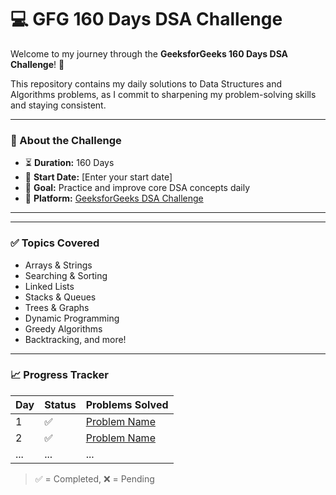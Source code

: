 # 💻 GFG 160 Days DSA Challenge

Welcome to my journey through the **GeeksforGeeks 160 Days DSA Challenge**! 🚀

This repository contains my daily solutions to Data Structures and Algorithms problems, as I commit to sharpening my problem-solving skills and staying consistent.

---

### 📌 About the Challenge

- ⏳ **Duration:** 160 Days
- 📅 **Start Date:** [Enter your start date]
- 🧠 **Goal:** Practice and improve core DSA concepts daily
- 📝 **Platform:** [GeeksforGeeks DSA Challenge](https://www.geeksforgeeks.org)

---

---

### ✅ Topics Covered

- Arrays & Strings
- Searching & Sorting
- Linked Lists
- Stacks & Queues
- Trees & Graphs
- Dynamic Programming
- Greedy Algorithms
- Backtracking, and more!

---

### 📈 Progress Tracker

| Day | Status | Problems Solved |
|-----|--------|------------------|
| 1   | ✅     | [Problem Name](link) |
| 2   | ✅     | [Problem Name](link) |
| ... | ...    | ...                |

> ✅ = Completed, ❌ = Pending




